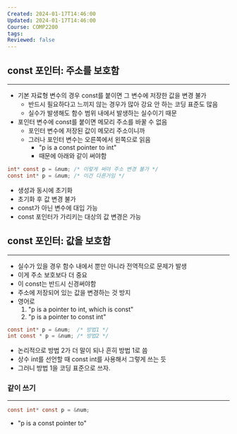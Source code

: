 ```yaml
---
Created: 2024-01-17T14:46:00
Updated: 2024-01-17T14:46:00
Course: COMP2200
tags: 
Reviewed: false
---
```


## const 포인터: 주소를 보호함
---
- 기본 자료형 변수의 경우 const를 붙이면 그 변수에 저장한 값을 변경 불가
	- 반드시 필요하다고 느끼지 않는 경우가 많아 강요 안 하는 코딩 표준도 많음
	- 실수가 발생해도 함수 범위 내에서 발생하는 실수이기 때문
- 포인터 변수에 const를 붙이면 메모리 주소를 바꿀 수 없음
	- 포인터 변수에 저장된 값이 메모리 주소이니까
	- 그러나 포인터 변수는 오른쪽에서 왼쪽으로 읽음
		- "p is a const pointer to int"
		- 때문에 아래와 같이 써야함
```C
int* const p = &num; /* 이렇게 써야 주소 변경 불가 */
const int* p = &num; /* 이건 다른거임 */
```
- 생성과 동시에 초기화
- 초기화 후 값 변경 불가
- const가 아닌 변수에 대입 가능
- const 포인터가 가리키는 대상의 값 변경은 가능

## const 포인터: 값을 보호함
---
- 실수가 있을 경우 함수 내에서 뿐만 아니라 전역적으로 문제가 발생
- 이게 주소 보호보다 더 중요
- 이 const는 반드시 신경써야함
- 주소에 저장되어 있는 값을 변경하는 것 방지
- 영어로
	1.  "p is a pointer to int, which is const"
	1.  "p is a pointer to const int"
```c
const int* p = &num;  /* 방법1 */
int const * p = &num; /* 방법2 */
```
- 논리적으로 방법 2가 더 말이 되나 흔히 방법 1로 씀
- 상수 int를 선언할 때 const int를 사용해서 그렇게 쓰는 듯
- 그러니 방법 1을 코딩 표준으로 쓰자.

### 같이 쓰기
---
```C
const int* const p = &num;
```
- "p is a const pointer to"